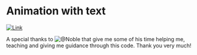 # Animation with text
[![Link](./animDemo.gif)]()

A special thanks to ![@Noble](https://github.com/nobeluc) that give me some of his time helping me, teaching and giving me guidance through this code. 
Thank you very much!

